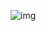 ![img](https://cdn.discordapp.com/attachments/758767323267203073/887534167896780820/631093468361392137.png)
